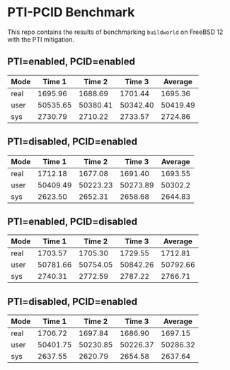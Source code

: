 # PTI-PCID Benchmark

This repo contains the results of benchmarking `buildworld` on FreeBSD 12 with the PTI mitigation.

## PTI=enabled, PCID=enabled

Mode | Time 1 | Time 2 | Time 3 | Average
--- | --- | --- | --- | --- 
real | 1695.96 | 1688.69 | 1701.44 | 1695.36 
user | 50535.65 | 50380.41 | 50342.40 | 50419.49
sys | 2730.79 | 2710.22 | 2733.57 | 2724.86

## PTI=disabled, PCID=enabled

Mode | Time 1 | Time 2 | Time 3 | Average
--- | --- | --- | --- | ---
real | 1712.18 | 1677.08 | 1691.40 | 1693.55 
user | 50409.49 | 50223.23 | 50273.89 | 50302.2
sys | 2623.50 | 2652.31 | 2658.68 | 2644.83

## PTI=enabled, PCID=disabled

Mode | Time 1 | Time 2 | Time 3 | Average
--- | --- | --- | --- | ---
real | 1703.57 | 1705.30 | 1729.55 | 1712.81 
user | 50781.66 | 50754.05 | 50842.26 | 50792.66
sys | 2740.31 | 2772.59 | 2787.22 | 2766.71

## PTI=disabled, PCID=enabled

Mode | Time 1 | Time 2 | Time 3 | Average
--- | --- | --- | --- | ---
real | 1706.72 | 1697.84 | 1686.90 | 1697.15 
user | 50401.75 | 50230.85 | 50226.37 | 50286.32
sys | 2637.55 | 2620.79 | 2654.58 | 2637.64

